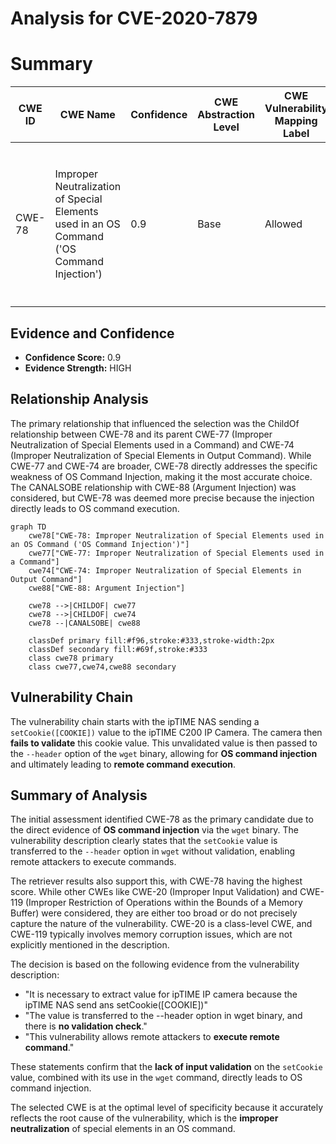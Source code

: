 # Analysis for CVE-2020-7879

# Summary
| CWE ID | CWE Name | Confidence | CWE Abstraction Level | CWE Vulnerability Mapping Label | CWE-Vulnerability Mapping Notes |
|---|---|---|---|---|---|
| CWE-78 | Improper Neutralization of Special Elements used in an OS Command ('OS Command Injection') | 0.9 | Base | Allowed | Primary CWE. The **lack of validation** on the `setCookie` value allows for command injection via the `--header` option in `wget`. |

## Evidence and Confidence

*   **Confidence Score:** 0.9
*   **Evidence Strength:** HIGH

## Relationship Analysis
The primary relationship that influenced the selection was the ChildOf relationship between CWE-78 and its parent CWE-77 (Improper Neutralization of Special Elements used in a Command) and CWE-74 (Improper Neutralization of Special Elements in Output Command). While CWE-77 and CWE-74 are broader, CWE-78 directly addresses the specific weakness of OS Command Injection, making it the most accurate choice. The CANALSOBE relationship with CWE-88 (Argument Injection) was considered, but CWE-78 was deemed more precise because the injection directly leads to OS command execution.

```mermaid
graph TD
    cwe78["CWE-78: Improper Neutralization of Special Elements used in an OS Command ('OS Command Injection')"]
    cwe77["CWE-77: Improper Neutralization of Special Elements used in a Command"]
    cwe74["CWE-74: Improper Neutralization of Special Elements in Output Command"]
    cwe88["CWE-88: Argument Injection"]

    cwe78 -->|CHILDOF| cwe77
    cwe78 -->|CHILDOF| cwe74
    cwe78 --|CANALSOBE| cwe88

    classDef primary fill:#f96,stroke:#333,stroke-width:2px
    classDef secondary fill:#69f,stroke:#333
    class cwe78 primary
    class cwe77,cwe74,cwe88 secondary
```

## Vulnerability Chain
The vulnerability chain starts with the ipTIME NAS sending a `setCookie([COOKIE])` value to the ipTIME C200 IP Camera. The camera then **fails to validate** this cookie value. This unvalidated value is then passed to the `--header` option of the `wget` binary, allowing for **OS command injection** and ultimately leading to **remote command execution**.

## Summary of Analysis
The initial assessment identified CWE-78 as the primary candidate due to the direct evidence of **OS command injection** via the `wget` binary. The vulnerability description clearly states that the `setCookie` value is transferred to the `--header` option in `wget` without validation, enabling remote attackers to execute commands.

The retriever results also support this, with CWE-78 having the highest score. While other CWEs like CWE-20 (Improper Input Validation) and CWE-119 (Improper Restriction of Operations within the Bounds of a Memory Buffer) were considered, they are either too broad or do not precisely capture the nature of the vulnerability. CWE-20 is a class-level CWE, and CWE-119 typically involves memory corruption issues, which are not explicitly mentioned in the description.

The decision is based on the following evidence from the vulnerability description:

*   "It is necessary to extract value for ipTIME IP camera because the ipTIME NAS send ans setCookie([COOKIE])"
*   "The value is transferred to the --header option in wget binary, and there is **no validation check**."
*   "This vulnerability allows remote attackers to **execute remote command**."

These statements confirm that the **lack of input validation** on the `setCookie` value, combined with its use in the `wget` command, directly leads to OS command injection.

The selected CWE is at the optimal level of specificity because it accurately reflects the root cause of the vulnerability, which is the **improper neutralization** of special elements in an OS command.